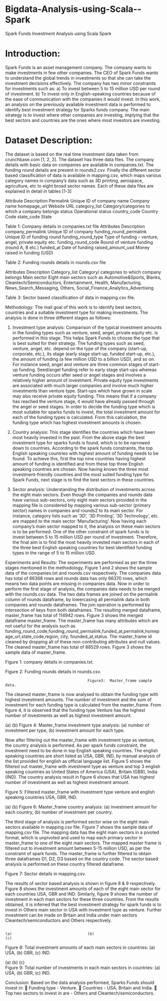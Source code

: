 # Bigdata-Analysis-using-Scala--Spark
Spark Funds Investment Analysis using Scala Spark

# Introduction:
Spark Funds is an asset management company. The company wants to make investments in few other companies. The CEO of Spark Funds wants to understand the global trends in investments so that she can take the investment decisions effectively. The company has two minor constraints for investments such as: 
a)	To invest between 5 to 15 million USD per round of investment.
b)	To invest only in English-speaking countries because of the ease of communication with the companies it would invest.
In this work, an analysis on the previously available investment data is performed to identify best investment strategy for Sparks funds company.  The main strategy is to invest where other companies are investing, implying that the best sectors and countries are the ones where most investors are investing. 

# Dataset Description:
The dataset is based on the real time investment data taken from crunchbase.com [1, 2, 3]. The dataset has three data files. The company details with basic data on companies are available in companies.txt. The funding round details are present in rounds2.csv. Finally the different sector based classification of data is available in mapping.csv, which maps various category names in company’s data such as 3D printing, aerospace, agriculture, etc to eight broad sector names.  Each of these data files are explained in detail in tables [1-3]

Attribute	Description
Permalink	Unique ID of company
name	Company name
homepage_url	Website URL
category_list	Category/categories to which a company belongs
status	Operational status
country_code	Country Code
state_code	State

Table 1: Company details in companies.txt file
Attributes	Description
company_permalink	Unique ID of company
funding_round_permalink	Unique ID of funding round
funding_round_type	Type of funding – venture, angel, private equity etc.
funding_round_code	Round of venture funding (round A, B etc.)
funded_at	Date of funding
raised_amount_usd	Money raised in funding (USD)

Table 2: Funding rounds details in rounds.csv file

Attributes	Description
Category_list	Category/ categories to which company belongs
Main sector	Eight main sectors such as Automotive&Sports, Blanks, Cleantech/Semiconductors, Entertainment, Health, Manufacturing, News_Search_Messaging, Others, Social_Finance_Analytics_Advertising

Table 3: Sector based classification of data in mapping.csv file.

Methodology:
The mail goal of this work is to identify best sectors, countries and a suitable investment type for making investments. The analysis is done in three different stages as follows:

1.	Investment type analysis: 
Comparison of the typical investment amounts in the funding types such as venture, seed, angel, private equity etc. is performed in this stage. This helps Spark Funds to choose the type that is best suited for their strategy. The funding types such as seed, venture, angel, etc. depend on the type of the company (start-up, corporate, etc.), its stage (early stage start-up, funded start-up, etc.), the amount of funding (a few million USD to a billion USD), and so on. For instance seed, angel and venture are three common stages of start-up funding. Seed/angel funding refer to early stage start-ups whereas venture funding occurs after seed or angel stages and involves a relatively higher amount of investment. Private equity type investments are associated with much larger companies and involve much higher investments than venture type. Start-ups which have grown in scale may also receive private equity funding. This means that if a company has reached the venture stage, it would have already passed through the angel or seed stages. In order to decide the funding type which is most suitable for sparks funds to invest, the total investment amount for each of the funding types is calculated. From this calculation, the funding type which has highest investment amounts is chosen.


2.	Country analysis:
This stage identifies the countries which have been most heavily invested in the past.  From the above stage the best investment type for sparks funds is found, which is to be narrowed down to countries. According to the spark funds constraints, the top English speaking countries with highest amount of funding needs to be found. To achieve this, first the top nine countries having highest amount of funding is identified and from these top three English speaking countries are chosen. Now having known the three most investment-friendly countries and the most suited funding type for Spark Funds, next stage is to find the best sectors in these countries.


3.	Sector analysis:
Understanding the distribution of investments across the eight main sectors. Even though the companies and rounds data have various sub-sectors, only eight main sectors provided in the mapping file is considered by mapping various sub-sector (primary sector) names in companies and rounds2 to its main sector. For instance, category lists such as ‘3D’, ‘3D Printing’, ‘3D Technology’, etc. are mapped to the main sector ‘Manufacturing’.
Now having each company’s main sector mapped to it, the analysis on these main sectors is to be performed. One of the other constraint of spark funds is to invest between 5 to 15 million USD per round of investment. Therefore, the final aim is to find the most heavily invested main sectors in each of the three best English speaking countries for best identified funding types in the range of  5 to 15 million USD.

Experiments and Results:
The experiments are performed as per the three stages mentioned in the methodology. Figure 1 and 2 shows the sample data of the companies.txt and rounds.csv respectively.  The companies data has total of 66368 rows and rounds data has only 66370 rows, which means two data points are missing in companies data. Now in order to perform the first stage of analysis, the companies data needs to be merged with the rounds.csv data. The two data frames are joined on the permalink column of rounds dataframe, by lowercasing all permalink data in both companies and rounds dataframes. The join operation is performed by intersection of keys from both dataframes. The resulting merged dataframe, master_frame has total of 114942 rows. Figure 3 shows the merged dataframe master_frame. The master_frame has many attributes which are not useful for the analysis such as funding_round_code,funding_round_permalink,funded_at,permalink,homepage_url,state_code,region, city, founded_at,status.  The master_frame id cleaned by dropping all of these non-contributing attributes and null values. The cleaned master_frame has total of 88529 rows. Figure 3 shows the sample data of master_frame.

Figure 1:  company details in companies.txt.

Figure 2:  Funding rounds details in rounds.csv.

                                         Figure3:  Master_frame sample data.

The cleaned master_frame is now analysed to obtain the funding type with highest investment amounts. The number of investment and the sum of investment for each funding type is calculated from the master_frame. From figure 4, it is observed that the funding type Venture has the highest number of investments as well as highest investment amount. 







(a)	                                                             (b)
Figure 4: Master_frame investment type analysis: (a) number of investment per type, (b) investment amount for each type.

Now after filtering out the master_frame with investment type as venture, the country analysis is performed. As per spark funds constraint, the investment need to be done in top English speaking countries. The english speaking countries are short listed as USA, GBR, IND, by manual analysis of the list provided for english as official language list. Figure 5 shows the filtered out master_frame with investment type as venture and top 3 english speaking countries as United States of America (USA), Britain (GBR), India (IND). The country analysis result in figure 6 shows that USA has highest number of investment as well as highest investment amount.

 
Figure 5: Filtered master_frame with investment type venture and english speaking countries USA, GBR, IND.





(a)	                                                                 (b)
Figure 6: Master_frame country analysis: (a) investment amount for each country,               (b) number of investment per country.

The third stage of analysis is performed sector wise on the eight main sectors available in mapping.csv file. Figure 7 shows the sample data of mapping.csv file. The mapping data has the eight main sectors in a pivoted format, which is unpivoted and used to map each primary sector in master_frame to one of the eight main sectors. The mapped master frame is filtered out to investment amount between 5-15 million USD, as per the constraint of spark funds. The master_frame is further filtered to obtain three dataframes D1, D2, D3 based on the country code. The sector based analysis is performed on these country filtered dataframe. 

Figure 7: Sector details in mapping.csv.

The results of sector based analysis is shown in figure 8 & 9 respectively. Figure 8 shows the investment amounts of each of the eight main sector for each countries USA, GBR and IND. Similarly, figure 9 shows the number of investment in each main sectors for these three countries. From the results obtained, it is inferred that the best investment strategy for spark funds is to invest in Others main sector in USA with investment type as venture. Further investment can be made on Britain and India under main sectors Cleantech/semiconductors and Others respectively.

                                                                                                	    (a)			                         (b)		                                    (c)                                     
  Figure 8: Total investment amounts of each main sectors in countries:  (a) USA, (b) GBR, (c) IND.


(a)			                         (b)		                                    (c)                                     
 Figure 9: Total number of investments in each main sectors in countries:  (a) USA, (b) GBR, (c) IND.

Conclusion:
Based on the data analysis performed, Sparks Funds should invest in:
	Funding type - Venture.
	Countries - USA, Britain and India.
	Top two sectors to invest in are - Others and Cleantech/semiconductors.
